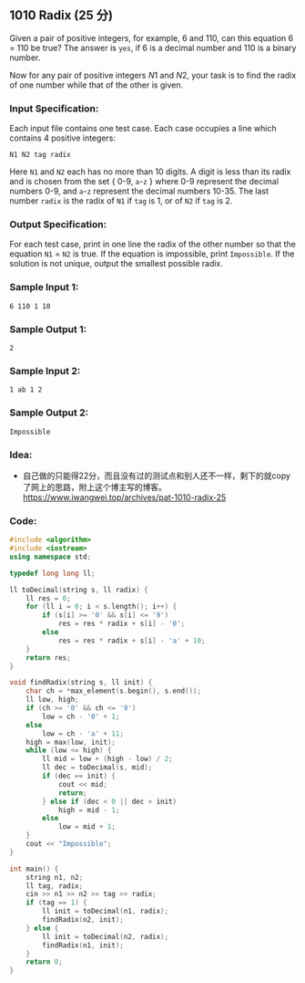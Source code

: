 ##  **1010 Radix (25 分)** 

Given a pair of positive integers, for example, 6 and 110, can this equation 6 = 110 be true? The answer is `yes`, if 6 is a decimal number and 110 is a binary number.

Now for any pair of positive integers *N*1 and *N*2, your task is to find the radix of one number while that of the other is given.

### Input Specification:

Each input file contains one test case. Each case occupies a line which contains 4 positive integers:

```
N1 N2 tag radix
```

Here `N1` and `N2` each has no more than 10 digits. A digit is less than its radix and is chosen from the set { 0-9, `a`-`z` } where 0-9 represent the decimal numbers 0-9, and `a`-`z` represent the decimal numbers 10-35. The last number `radix` is the radix of `N1` if `tag` is 1, or of `N2` if `tag` is 2.

### Output Specification:

For each test case, print in one line the radix of the other number so that the equation `N1` = `N2` is true. If the equation is impossible, print `Impossible`. If the solution is not unique, output the smallest possible radix.

### Sample Input 1:

```in
6 110 1 10
```

### Sample Output 1:

```out
2
```

### Sample Input 2:

```in
1 ab 1 2
```

### Sample Output 2:

```out
Impossible
```

### Idea:

- 自己做的只能得22分，而且没有过的测试点和别人还不一样，剩下的就copy了网上的思路，附上这个博主写的博客。https://www.iwangwei.top/archives/pat-1010-radix-25

### Code:

```c++
#include <algorithm>
#include <iostream>
using namespace std;

typedef long long ll;

ll toDecimal(string s, ll radix) {
    ll res = 0;
    for (ll i = 0; i < s.length(); i++) {
        if (s[i] >= '0' && s[i] <= '9')
            res = res * radix + s[i] - '0';
        else
            res = res * radix + s[i] - 'a' + 10;
    }
    return res;
}

void findRadix(string s, ll init) {
    char ch = *max_element(s.begin(), s.end());
    ll low, high;
    if (ch >= '0' && ch <= '9')
        low = ch - '0' + 1;
    else
        low = ch - 'a' + 11;
    high = max(low, init);
    while (low <= high) {
        ll mid = low + (high - low) / 2;
        ll dec = toDecimal(s, mid);
        if (dec == init) {
            cout << mid;
            return;
        } else if (dec < 0 || dec > init)
            high = mid - 1;
        else
            low = mid + 1;
    }
    cout << "Impossible";
}

int main() {
    string n1, n2;
    ll tag, radix;
    cin >> n1 >> n2 >> tag >> radix;
    if (tag == 1) {
        ll init = toDecimal(n1, radix);
        findRadix(n2, init);
    } else {
        ll init = toDecimal(n2, radix);
        findRadix(n1, init);
    }
    return 0;
}
```



